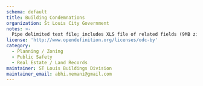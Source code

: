 ```yaml
---
schema: default
title: Building Condemnations
organization: St Louis City Government
notes: >-
  Pipe delimited text file; includes XLS file of related fields (9MB zip - Updated: 07/16/2017)
license: 'http://www.opendefinition.org/licenses/odc-by'
category:
  - Planning / Zoning
  - Public Safety
  - Real Estate / Land Records
maintainer: ST Louis Buildings Division
maintainer_email: abhi.nemani@gmail.com
---
```

